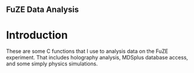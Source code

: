 ## FuZE Data Analysis

# Introduction

These are some C functions that I use to analysis data on the FuZE experiment. That includes holography analysis, MDSplus database access, and some simply physics simulations.